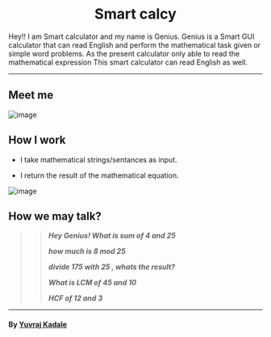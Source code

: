 <h1 align="center">Smart calcy</h1>
Hey!! I am  Smart calculator and my name is Genius. Genius is a Smart GUI calculator that can read English and perform the mathematical task given or simple word problems. As the present calculator only able to read the mathematical expression This smart calculator can read English as well.

---------------------------------------------------------------------
## Meet me 
![image](https://user-images.githubusercontent.com/43489758/112796654-e6143200-9087-11eb-8aef-0818a064ad4b.png)


## How I work
- I take mathematical strings/sentances as input.

- I return the result of the mathematical equation.

![image](https://user-images.githubusercontent.com/43489758/112796905-42775180-9088-11eb-8b85-9c507811f3a5.png)

## How we may talk?

>> **_Hey Genius! What is sum of 4 and 25_**
>> 
>>**_how much is 8 mod 25_**
>> 
>> **_divide 175 with 25 , whats the result?_**
>> 
>> **_What is LCM of 45 and 10_**
>> 
>> **_HCF of 12 and 3_**


---------------------------------------------------------------------

#### By [Yuvraj Kadale](https://github.com/Yuvraj-kadale)
